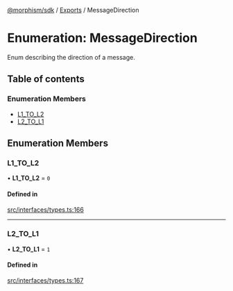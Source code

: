 [@morphism/sdk](../README) / [Exports](../modules) / MessageDirection

# Enumeration: MessageDirection

Enum describing the direction of a message.

## Table of contents

### Enumeration Members

- [L1\_TO\_L2](MessageDirection#l1_to_l2)
- [L2\_TO\_L1](MessageDirection#l2_to_l1)

## Enumeration Members

### L1\_TO\_L2

• **L1\_TO\_L2** = ``0``

#### Defined in

[src/interfaces/types.ts:166](https://github.com/morphism-labs/sdk/blob/97c4394/src/interfaces/types.ts#L166)

___

### L2\_TO\_L1

• **L2\_TO\_L1** = ``1``

#### Defined in

[src/interfaces/types.ts:167](https://github.com/morphism-labs/sdk/blob/97c4394/src/interfaces/types.ts#L167)
